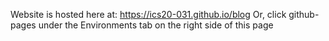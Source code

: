 Website is hosted here at: https://ics20-031.github.io/blog
Or, click github-pages under the Environments tab on the right side of this page
